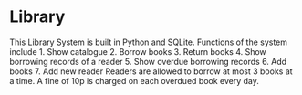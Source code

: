 # Library
This Library System is built in Python and SQLite.
Functions of the system include
    1. Show catalogue
    2. Borrow books
    3. Return books
    4. Show borrowing records of a reader
    5. Show overdue borrowing records
    6. Add books
    7. Add new reader
Readers are allowed to borrow at most 3 books at a time.
A fine of 10p is charged on each overdued book every day.
